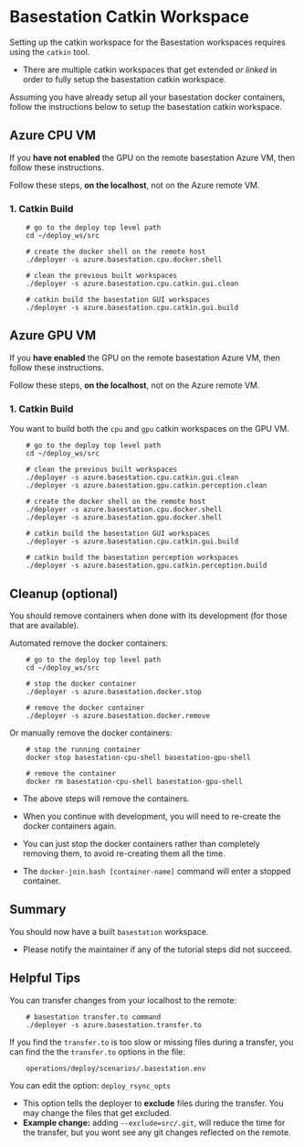 # Basestation Catkin Workspace

Setting up the catkin workspace for the Basestation workspaces requires using the `catkin` tool.

- There are multiple catkin workspaces that get extended *or linked* in order to fully setup the basestation catkin workspace.

Assuming you have already setup all your basestation docker containers, follow the instructions below to setup the basestation catkin workspace.

## Azure CPU VM

If you **have not enabled** the GPU on the remote basestation Azure VM, then follow these instructions.

Follow these steps, **on the localhost**, not on the Azure remote VM.

### 1. Catkin Build

        # go to the deploy top level path
        cd ~/deploy_ws/src

        # create the docker shell on the remote host
        ./deployer -s azure.basestation.cpu.docker.shell

        # clean the previous built workspaces
        ./deployer -s azure.basestation.cpu.catkin.gui.clean

        # catkin build the basestation GUI workspaces
        ./deployer -s azure.basestation.cpu.catkin.gui.build


## Azure GPU VM

If you **have enabled** the GPU on the remote basestation Azure VM, then follow these instructions.

Follow these steps, **on the localhost**, not on the Azure remote VM.

### 1. Catkin Build

You want to build both the `cpu` and `gpu` catkin workspaces on the GPU VM.

        # go to the deploy top level path
        cd ~/deploy_ws/src

        # clean the previous built workspaces
        ./deployer -s azure.basestation.cpu.catkin.gui.clean
        ./deployer -s azure.basestation.gpu.catkin.perception.clean

        # create the docker shell on the remote host
        ./deployer -s azure.basestation.cpu.docker.shell
        ./deployer -s azure.basestation.gpu.docker.shell

        # catkin build the basestation GUI workspaces
        ./deployer -s azure.basestation.cpu.catkin.gui.build

        # catkin build the basestation perception workspaces
        ./deployer -s azure.basestation.gpu.catkin.perception.build


## Cleanup (optional)

You should remove containers when done with its development (for those that are available).

Automated remove the docker containers:

        # go to the deploy top level path
        cd ~/deploy_ws/src

        # stop the docker container
        ./deployer -s azure.basestation.docker.stop

        # remove the docker container
        ./deployer -s azure.basestation.docker.remove

Or manually remove the docker containers:

        # stop the running container
        docker stop basestation-cpu-shell basestation-gpu-shell

        # remove the container
        docker rm basestation-cpu-shell basestation-gpu-shell

- The above steps will remove the containers.

- When you continue with development, you will need to re-create the docker containers again.

- You can just stop the docker containers rather than completely removing them, to avoid re-creating them all the time.

- The `docker-join.bash [container-name]` command will enter a stopped container.

## Summary

You should now have a built `basestation` workspace.

- Please notify the maintainer if any of the tutorial steps did not succeed.

## Helpful Tips

You can transfer changes from your localhost to the remote:

        # basestation transfer.to command
        ./deployer -s azure.basestation.transfer.to

If you find the `transfer.to` is too slow or missing files during a transfer, you can find the the `transfer.to` options in the file:

        operations/deploy/scenarios/.basestation.env

You can edit the option: `deploy_rsync_opts`

- This option tells the deployer to **exclude** files during the transfer. You may change the files that get excluded.
- **Example change:** adding `--exclude=src/.git`, will reduce the time for the transfer, but you wont see any git changes reflected on the remote.
